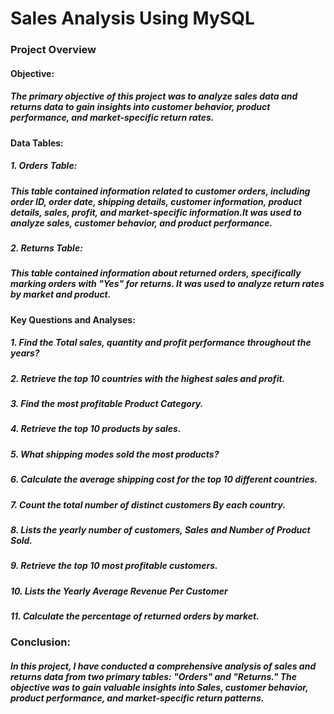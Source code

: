 # Sales Analysis Using MySQL

### Project Overview

#### Objective:

##### The primary objective of this project was to analyze sales data and returns data to gain insights into customer behavior, product performance, and market-specific return rates.

#### Data Tables:

##### 1. Orders Table:
##### This table contained information related to customer orders, including order ID, order date, shipping details, customer information, product details, sales, profit, and market-specific information.It was used to analyze sales, customer behavior, and product performance.

##### 2. Returns Table:
##### This table contained information about returned orders, specifically marking orders with "Yes" for returns. It was used to analyze return rates by market and product.

#### Key Questions and Analyses:

##### 1. Find the Total sales, quantity and profit performance throughout the years?
##### 2. Retrieve the top 10 countries with the highest sales and profit.
##### 3. Find the most profitable Product Category.
##### 4. Retrieve the top 10 products by sales.
##### 5. What shipping modes sold the most products?
##### 6. Calculate the average shipping cost for the top 10 different countries.
##### 7. Count the total number of distinct customers By each country.
##### 8. Lists the yearly number of customers, Sales and Number of Product Sold.
##### 9. Retrieve the top 10 most profitable customers.
##### 10. Lists the Yearly Average Revenue Per Customer
##### 11. Calculate the percentage of returned orders by market.

### Conclusion:

##### In this project, I have conducted a comprehensive analysis of sales and returns data from two primary tables: "Orders" and "Returns." The objective was to gain valuable insights into Sales, customer behavior, product performance, and market-specific return patterns.
